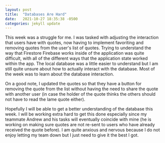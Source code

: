 ```yaml
---
layout: post
title:  "Databases Are Hard"
date:   2021-10-27 18:35:38 -0500
categories: jekyll update
---
```


This week was a struggle for me. I was tasked with adjusting the interaction
that users have with quotes, now having to implement favoriting and removing
quotes from the user's list of quotes. Trying to understand the way that
Firestore Firebase works inside of the application was quite difficult, with
all of the different ways that the application state worked within the app.
The local database was a little easier to understand but I am still quite
unsure about how to actually interact with the database. Most of the week was
to learn about the database interaction.

On a good note, I updated the quotes so that they have a button for removing the
quote from the list without having the need to share the quote with another user
(in case the holder of the quote thinks the others should not have to read the
lame quote either).

Hopefully I will be able to get a better understanding of the database this
week. I will be working extra hard to get this done especially since my
teammate Andrew and his tasks will eventually coincide with mine (he is working
on making sure quotes are not re-sent to users who have already received the
quote before). I am quite anxious and nervous because I do not enjoy letting my
team down but I just need to give it the best I got.
